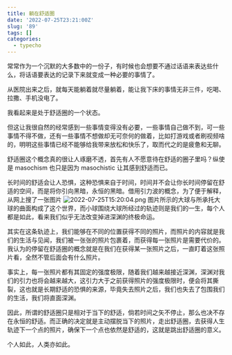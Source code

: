 ```yaml
---
title: 躺在舒适圈
date: '2022-07-25T23:21:00Z'
slug: '89'
tags: []
categories:
  - typecho
---
```

常常作为一个沉默的大多数中的一份子，有时候也会想要不通过话语来表达些什么，将话语要表达的记录下来就变成一种必要的事情了。

从医院出来之后，就每天能躺着就尽量躺着，能让我下床的事情无非三件，吃喝、拉撒、手机没电了。

我看起来是处于舒适圈的一个状态。

但这让我很自然的经常感到一些事情变得没有必要，一些事情自己做不到，可一些事情不得不做，还有一些事情不想做却无可奈何的做着，比如打游戏或者刷视频啥的，明明这些事情已经不能够给我带来放松和快乐了，取而代之的是疲惫和无聊。

舒适圈这个概念真的很让人琢磨不透，首先有人不愿意待在舒适的圈子里吗？纵使是 masochism 也只是因为 masochistic 让其感到舒适而已。

长时间的舒适会让人恐惧，这种恐惧来自于时间，时间并不会让你长时间停留在舒适的空间，而是将你引向黑暗，永恒的黑暗。借用引力波的概念，为了便于解释，从网上搜了一张图片
![2022-07-25T15:20:04.png][1]
图片所示的大球与所承托大球的曲面构成了这个世界，而小球围绕大球所经过的轨迹则是我们的一生，每个人都是如此，看来我们似乎无法改变掉进深渊的终极命运。

其实在这条轨迹上，我们能够在不同的位置获得不同的照片，而照片的内容就是我们的生活与见闻，我们被一张张的照片包裹着，而获得每一张照片是需要代价的。我认为的停留在舒适圈的概念就是在我们在获得某一张照片之后，一直盯着这张照片看，全然不管后面会有什么照片。

事实上，每一张照片都有其固定的强度极限，随着我们越来越接近深渊，深渊对我们的引力也将会越来越大，这引力大于之前获得照片的强度极限时，便会将其撕裂，这也就是长期舒适的恐惧的来源，毕竟失去照片之后，我们也失去了包围我们的生活，我们将直面深渊。

因此，所谓的舒适圈只是相对于当下的舒适，倘若时间之矢不停止，那么也决不存在永恒的舒适。而正确的决定就是主动摆脱当下的照片，走出舒适圈，去获得人生轨迹下一个点的照片，确保下一个点也依然是舒适的，这就是跳出舒适圈的意义。

个人如此，人类亦如此。


  [1]: http://42.192.117.142/usr/uploads/2022/07/1316417595.png
